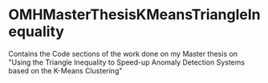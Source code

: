# OMHMasterThesisKMeansTriangleInequality
Contains the Code sections of the work done on my Master thesis on "Using the Triangle Inequality to Speed-up Anomaly Detection Systems based on the K-Means Clustering"
